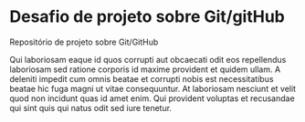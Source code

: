 # Desafio de projeto sobre Git/gitHub

Repositório de projeto sobre Git/GitHub

Qui laboriosam eaque id quos corrupti aut obcaecati odit eos repellendus laboriosam sed ratione corporis id maxime provident et quidem ullam. A deleniti impedit cum omnis beatae et corrupti nobis est necessitatibus beatae hic fuga magni ut vitae consequuntur. At laboriosam nesciunt et velit quod non incidunt quas id amet enim. Qui provident voluptas et recusandae qui sint quis qui natus odit sed iure tenetur.


